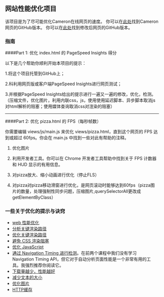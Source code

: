 ## 网站性能优化项目

该项目是为了尽可能优化Cameron在线网页的速度。
你可以在[此处](https://github.com/udacity/frontend-nanodegree-mobile-portfolio)找到Cameron网页的GitHub版本。
你可以在[此处](https://github.com/wanyanxx/Website-Optimization_zh)找到修改后网页的GitHub版本。


### 指南

####Part 1: 优化 index.html 的 PageSpeed Insights 得分

以下是几个帮助你顺利开始本项目的提示：

1.将这个项目托管到GitHub上；

2.科利用网页版或客户端PageSpeed Insights进行网页测试；

3.并根据PageSpeed Insights给出的提示进行一遍又一遍的修改，优化，检测。（压缩文件，优化图片，利用内联css，js，使用使用延迟脚本、异步脚本取消js对html解析的阻塞；使用媒体查询取消css对渲染的阻塞）

----

####Part 2: 优化 pizza.html 的 FPS（每秒帧数）

你需要编辑 views/js/main.js 来优化 views/pizza.html，直到这个网页的 FPS 达到或超过 60fps。你会在 main.js 中找到一些对此有帮助的注释。

1. 优化图片

2. 利用开发者工具。你可以在 Chrome 开发者工具帮助中找到关于 FPS 计数器和 HUD 显示的有用信息。

3. 对pizza放大、缩小动画进行优化（停止FLS）


4. 对pizza对pizza移动滑窗进行优化，是网页滚动时能够达到60fps（pizza图片的数量，处理强制性同步问题，压缩图片,querySelectorAll更改成getElementByClass）

### 一些关于优化的提示与诀窍
* [web 性能优化](https://developers.google.com/web/fundamentals/performance/ "web 性能")
* [分析关键渲染路径](https://developers.google.com/web/fundamentals/performance/critical-rendering-path/analyzing-crp.html "分析关键渲染路径")
* [优化关键渲染路径](https://developers.google.com/web/fundamentals/performance/critical-rendering-path/optimizing-critical-rendering-path.html "优化关键渲染路径！")
* [避免 CSS 渲染阻塞](https://developers.google.com/web/fundamentals/performance/critical-rendering-path/render-blocking-css.html "css渲染阻塞")
* [优化 JavaScript](https://developers.google.com/web/fundamentals/performance/critical-rendering-path/adding-interactivity-with-javascript.html "javascript")
* [通过 Navigation Timing 进行检测](https://developers.google.com/web/fundamentals/performance/critical-rendering-path/measure-crp.html "nav timing api")。在前两个课程中我们没有学习 Navigation Timing API，但它对于自动分析页面性能是一个非常有用的工具。我强烈推荐你阅读它。
* <a href="https://developers.google.com/web/fundamentals/performance/optimizing-content-efficiency/eliminate-downloads.html">下载量越少，性能越好</a>
* <a href="https://developers.google.com/web/fundamentals/performance/optimizing-content-efficiency/optimize-encoding-and-transfer.html">减少文本的大小</a>
* <a href="https://developers.google.com/web/fundamentals/performance/optimizing-content-efficiency/image-optimization.html">优化图片</a>
* <a href="https://developers.google.com/web/fundamentals/performance/optimizing-content-efficiency/http-caching.html">HTTP缓存</a>
